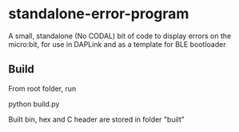 # standalone-error-program
A small, standalone (No CODAL) bit of code to display errors on the micro:bit, for use in DAPLink and as a template for BLE bootloader

## Build

From root folder, run

python build.py

Built bin, hex and C header are stored in folder "built"
